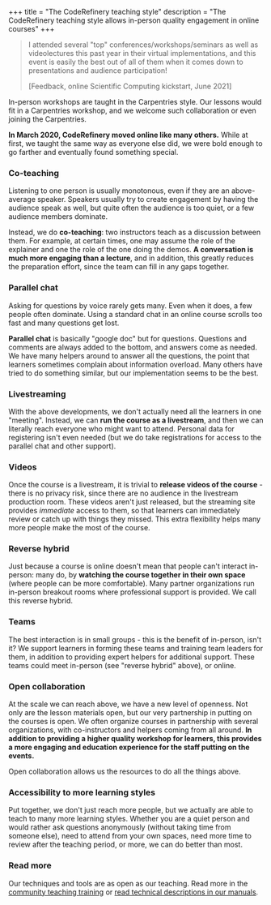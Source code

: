 +++
title = "The CodeRefinery teaching style"
description = "The CodeRefinery teaching style allows in-person quality engagement in online courses"
+++

> I attended several "top" conferences/workshops/seminars as well as
> videolectures this past year in their virtual implementations, and
> this event is easily the best out of all of them when it comes down
> to presentations and audience participation!
>
> [Feedback, online Scientific Computing kickstart, June 2021]

In-person workshops are taught in the Carpentries style.  Our lessons
would fit in a Carpentries workshop, and we welcome such collaboration
or even joining the Carpentries.

**In March 2020, CodeRefinery moved online like many others.**  While at
first, we taught the same way as everyone else did, we were bold
enough to go farther and eventually found something special.


### Co-teaching

Listening to one person is usually monotonous, even if they are an
above-average speaker.  Speakers usually try to create engagement by
having the audience speak as well, but quite often the audience is too
quiet, or a few audience members dominate.

Instead, we do **co-teaching**: two instructors teach as a discussion
between them.  For example, at certain times, one may assume the role
of the explainer and one the role of the one doing the demos.  **A
conversation is much more engaging than a lecture**, and in addition,
this greatly reduces the preparation effort, since the team can fill
in any gaps together.


### Parallel chat

Asking for questions by voice rarely gets many.  Even when it does, a
few people often dominate.  Using a standard chat in an online course
scrolls too fast and many questions get lost.

**Parallel chat** is basically "google doc" but for questions.
Questions and comments are always added to the bottom, and answers
come as needed.  We have many helpers around to answer all the
questions, the point that learners sometimes complain about
information overload.  Many others have tried to do something similar,
but our implementation seems to be the best.


### Livestreaming

With the above developments, we don't actually need all the learners
in one "meeting".  Instead, we can **run the course as a livestream**, and
then we can literally reach everyone who might want to attend.
Personal data for registering isn't even needed (but we do take
registrations for access to the parallel chat and other support).


### Videos

Once the course is a livestream, it is trivial to **release videos of
the course** - there is no privacy risk, since there are no audience in
the livestream production room.  These videos aren't just released,
but the streaming site provides *immediate* access to them, so that
learners can immediately review or catch up with things they missed.
This extra flexibility helps many more people make the most of the course.


### Reverse hybrid

Just because a course is online doesn't mean that people can't
interact in-person: many do, by **watching the course together in
their own space** (where people can be more comfortable).  Many
partner organizations run in-person breakout rooms where professional
support is provided.  We call this reverse hybrid.


### Teams

The best interaction is in small groups - this is the benefit of
in-person, isn't it?  We support learners in forming these teams and
training team leaders for them, in addition to providing expert
helpers for additional support.  These teams could meet in-person (see
"reverse hybrid" above), or online.


### Open collaboration

At the scale we can reach above, we have a new level of openness.  Not
only are the lesson materials open, but our very partnership in
putting on the courses is open.  We often organize courses in
partnership with several organizations, with co-instructors and
helpers coming from all around.  **In addition to providing a higher
quality workshop for learners, this provides a more engaging and
education experience for the staff putting on the events.**

Open collaboration allows us the resources to do all the things above.


### Accessibility to more learning styles

Put together, we don't just reach more people, but we actually are
able to teach to many more learning styles.  Whether you are a quiet
person and would rather ask questions anonymously (without taking time
from someone else), need to attend from your own spaces, need more
time to review after the teaching period, or more, we can do better
than most.


### Read more

Our techniques and tools are as open as our teaching.  Read more in
the [community teaching
training](@/join/community-teaching-training.md) or [read technical
descriptions in our manuals](https://coderefinery.github.io/manuals/).
